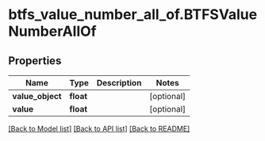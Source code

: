 # btfs_value_number_all_of.BTFSValueNumberAllOf

## Properties
Name | Type | Description | Notes
------------ | ------------- | ------------- | -------------
**value_object** | **float** |  | [optional] 
**value** | **float** |  | [optional] 

[[Back to Model list]](../README.md#documentation-for-models) [[Back to API list]](../README.md#documentation-for-api-endpoints) [[Back to README]](../README.md)


